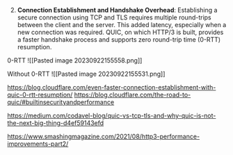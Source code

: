 2. **Connection Establishment and Handshake Overhead**: Establishing a secure connection using TCP and TLS requires multiple round-trips between the client and the server. This added latency, especially when a new connection was required. QUIC, on which HTTP/3 is built, provides a faster handshake process and supports zero round-trip time (0-RTT) resumption.

0-RTT 
![[Pasted image 20230922155558.png]]

Without 0-RTT
![[Pasted image 20230922155531.png]]


https://blog.cloudflare.com/even-faster-connection-establishment-with-quic-0-rtt-resumption/
https://blog.cloudflare.com/the-road-to-quic/#builtinsecurityandperformance

https://medium.com/codavel-blog/quic-vs-tcp-tls-and-why-quic-is-not-the-next-big-thing-d4ef59143efd

https://www.smashingmagazine.com/2021/08/http3-performance-improvements-part2/